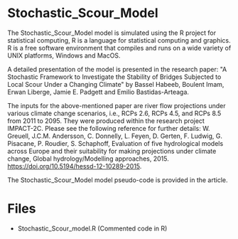 # Stochastic_Scour_Model
The Stochastic_Scour_Model model is simulated using the R project for statistical computing, R is a language for statistical computing and graphics. R is a free software environment that compiles and runs on a wide variety of UNIX platforms, Windows and MacOS.

A detailed presentation of the model is presented in the research paper: "A Stochastic Framework to Investigate the Stability of Bridges Subjected to Local Scour Under a Changing Climate" by Bassel Habeeb, Boulent Imam, Erwan Liberge, Jamie E. Padgett and Emilio Bastidas-Arteaga.

The inputs for the above-mentioned paper are river flow projections under various climate change scenarios, i.e., RCPs 2.6, RCPs 4.5, and RCPs 8.5 from 2011 to 2095. They were produced within the research project IMPACT-2C. Please see the following reference for further details: W. Greuell, J.C.M. Andersson, C. Donnelly, L. Feyen, D. Gerten, F. Ludwig, G. Pisacane, P. Roudier, S. Schaphoff, Evaluation of five hydrological models across Europe and their suitability for making projections under climate change, Global hydrology/Modelling approaches, 2015. https://doi.org/10.5194/hessd-12-10289-2015.

The Stochastic_Scour_Model model pseudo-code is provided in the article. 

# Files
- Stochastic_Scour_model.R (Commented code in R)
